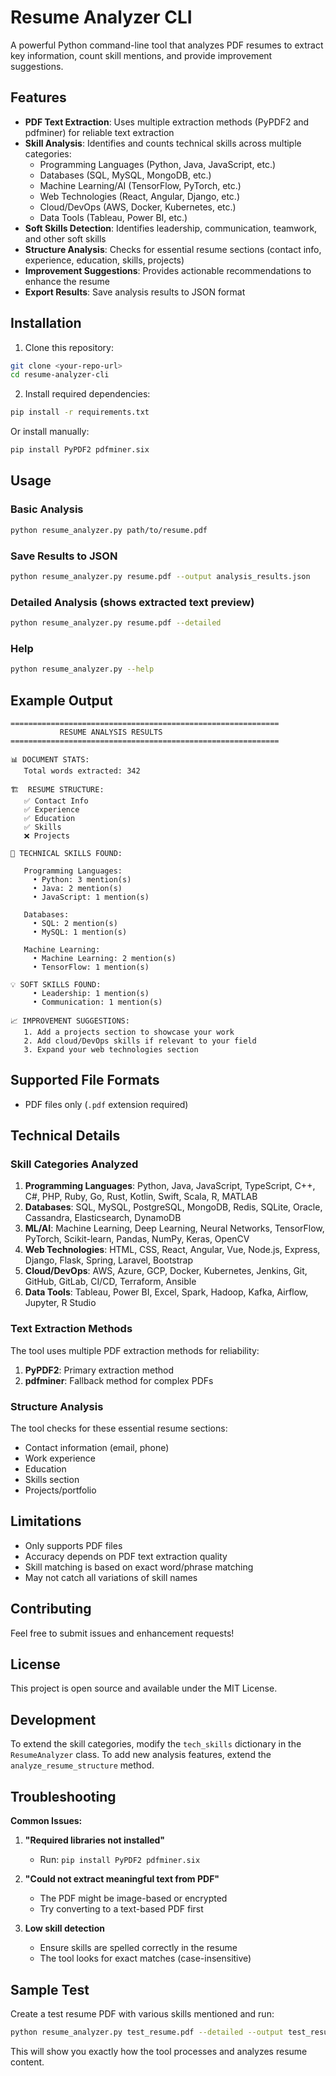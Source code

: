 # Resume Analyzer CLI

A powerful Python command-line tool that analyzes PDF resumes to extract key information, count skill mentions, and provide improvement suggestions.

## Features

- **PDF Text Extraction**: Uses multiple extraction methods (PyPDF2 and pdfminer) for reliable text extraction
- **Skill Analysis**: Identifies and counts technical skills across multiple categories:
  - Programming Languages (Python, Java, JavaScript, etc.)
  - Databases (SQL, MySQL, MongoDB, etc.)
  - Machine Learning/AI (TensorFlow, PyTorch, etc.)
  - Web Technologies (React, Angular, Django, etc.)
  - Cloud/DevOps (AWS, Docker, Kubernetes, etc.)
  - Data Tools (Tableau, Power BI, etc.)
- **Soft Skills Detection**: Identifies leadership, communication, teamwork, and other soft skills
- **Structure Analysis**: Checks for essential resume sections (contact info, experience, education, skills, projects)
- **Improvement Suggestions**: Provides actionable recommendations to enhance the resume
- **Export Results**: Save analysis results to JSON format

## Installation

1. Clone this repository:
```bash
git clone <your-repo-url>
cd resume-analyzer-cli
```

2. Install required dependencies:
```bash
pip install -r requirements.txt
```

Or install manually:
```bash
pip install PyPDF2 pdfminer.six
```

## Usage

### Basic Analysis
```bash
python resume_analyzer.py path/to/resume.pdf
```

### Save Results to JSON
```bash
python resume_analyzer.py resume.pdf --output analysis_results.json
```

### Detailed Analysis (shows extracted text preview)
```bash
python resume_analyzer.py resume.pdf --detailed
```

### Help
```bash
python resume_analyzer.py --help
```

## Example Output

```
============================================================
           RESUME ANALYSIS RESULTS
============================================================

📊 DOCUMENT STATS:
   Total words extracted: 342

🏗️  RESUME STRUCTURE:
   ✅ Contact Info
   ✅ Experience
   ✅ Education
   ✅ Skills
   ❌ Projects

🔧 TECHNICAL SKILLS FOUND:

   Programming Languages:
     • Python: 3 mention(s)
     • Java: 2 mention(s)
     • JavaScript: 1 mention(s)

   Databases:
     • SQL: 2 mention(s)
     • MySQL: 1 mention(s)

   Machine Learning:
     • Machine Learning: 2 mention(s)
     • TensorFlow: 1 mention(s)

💡 SOFT SKILLS FOUND:
     • Leadership: 1 mention(s)
     • Communication: 1 mention(s)

📈 IMPROVEMENT SUGGESTIONS:
   1. Add a projects section to showcase your work
   2. Add cloud/DevOps skills if relevant to your field
   3. Expand your web technologies section
```

## Supported File Formats

- PDF files only (`.pdf` extension required)

## Technical Details

### Skill Categories Analyzed

1. **Programming Languages**: Python, Java, JavaScript, TypeScript, C++, C#, PHP, Ruby, Go, Rust, Kotlin, Swift, Scala, R, MATLAB
2. **Databases**: SQL, MySQL, PostgreSQL, MongoDB, Redis, SQLite, Oracle, Cassandra, Elasticsearch, DynamoDB
3. **ML/AI**: Machine Learning, Deep Learning, Neural Networks, TensorFlow, PyTorch, Scikit-learn, Pandas, NumPy, Keras, OpenCV
4. **Web Technologies**: HTML, CSS, React, Angular, Vue, Node.js, Express, Django, Flask, Spring, Laravel, Bootstrap
5. **Cloud/DevOps**: AWS, Azure, GCP, Docker, Kubernetes, Jenkins, Git, GitHub, GitLab, CI/CD, Terraform, Ansible
6. **Data Tools**: Tableau, Power BI, Excel, Spark, Hadoop, Kafka, Airflow, Jupyter, R Studio

### Text Extraction Methods

The tool uses multiple PDF extraction methods for reliability:
1. **PyPDF2**: Primary extraction method
2. **pdfminer**: Fallback method for complex PDFs

### Structure Analysis

The tool checks for these essential resume sections:
- Contact information (email, phone)
- Work experience
- Education
- Skills section
- Projects/portfolio

## Limitations

- Only supports PDF files
- Accuracy depends on PDF text extraction quality
- Skill matching is based on exact word/phrase matching
- May not catch all variations of skill names

## Contributing

Feel free to submit issues and enhancement requests!

## License

This project is open source and available under the MIT License.

## Development

To extend the skill categories, modify the `tech_skills` dictionary in the `ResumeAnalyzer` class. To add new analysis features, extend the `analyze_resume_structure` method.

## Troubleshooting

**Common Issues:**

1. **"Required libraries not installed"**
   - Run: `pip install PyPDF2 pdfminer.six`

2. **"Could not extract meaningful text from PDF"**
   - The PDF might be image-based or encrypted
   - Try converting to a text-based PDF first

3. **Low skill detection**
   - Ensure skills are spelled correctly in the resume
   - The tool looks for exact matches (case-insensitive)

## Sample Test

Create a test resume PDF with various skills mentioned and run:
```bash
python resume_analyzer.py test_resume.pdf --detailed --output test_results.json
```

This will show you exactly how the tool processes and analyzes resume content.